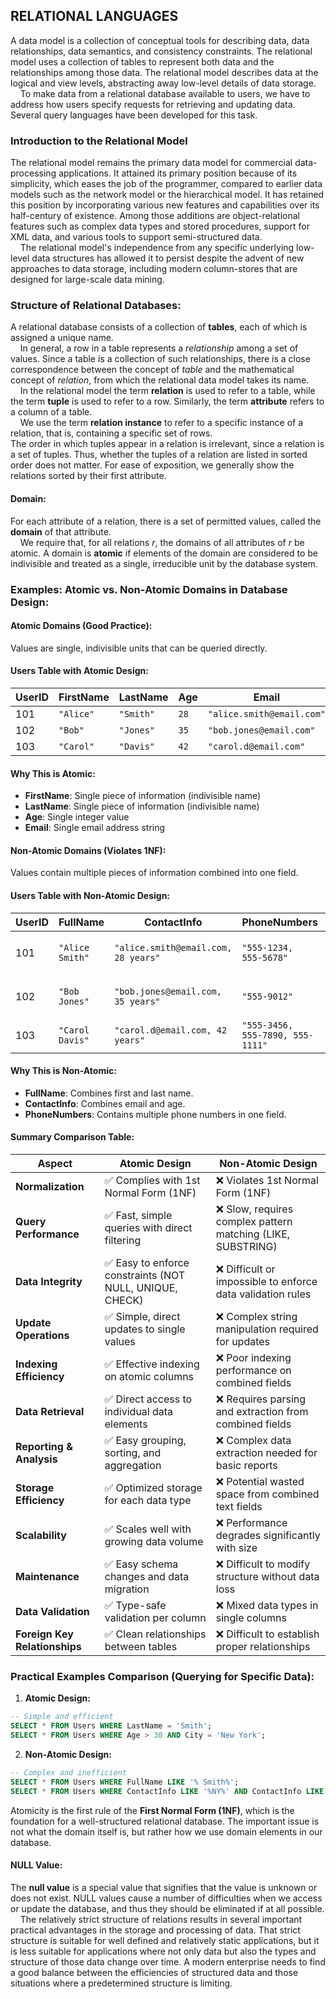 ## RELATIONAL LANGUAGES
A data model is a collection of conceptual tools for describing data, data relationships, data semantics, and consistency constraints. The relational model uses a collection of tables to represent both data and the relationships among those data. The
relational model describes data at the logical and view levels, abstracting away low-level details of data storage.  
&nbsp;&nbsp;&nbsp;&nbsp;To make data from a relational database available to users, we have to address how users specify requests for retrieving and updating data. Several query languages have been developed for this task.

### Introduction to the Relational Model 
The relational model remains the primary data model for commercial data-processing applications. It attained its primary position because of its simplicity, which eases the job of the programmer, compared to earlier data models such as the network model or the hierarchical model. It has retained this position by incorporating various new features and capabilities over its half-century of existence. Among those additions are object-relational features such as complex data types and stored procedures, support for XML data, and various tools to support semi-structured data.  
&nbsp;&nbsp;&nbsp;&nbsp;The relational model's independence from any specific underlying low-level data structures has allowed it to persist despite the advent of new approaches to data storage, including modern column-stores that are designed for large-scale data mining.

### Structure of Relational Databases:
A relational database consists of a collection of **tables**, each of which is assigned a unique name.  
&nbsp;&nbsp;&nbsp;&nbsp;In general, a row in a table represents a *relationship* among a set of values. Since a table is a collection of such relationships, there is a close correspondence between the concept of *table* and the mathematical concept of *relation*, from which the relational data model takes its name.  
&nbsp;&nbsp;&nbsp;&nbsp;In the relational model the term **relation** is used to refer to a table, while the term **tuple** is used to refer to a row. Similarly, the term **attribute** refers to a column of a table.  
&nbsp;&nbsp;&nbsp;&nbsp;We use the term **relation instance** to refer to a specific instance of a relation, that is, containing a specific set of rows.  
The order in which tuples appear in a relation is irrelevant, since a relation is a set of tuples. Thus, whether the tuples of a relation are listed in sorted order does not matter. For ease of exposition, we generally show the relations sorted by their first attribute.  

#### Domain:
For each attribute of a relation, there is a set of permitted values, called the **domain** of that attribute.  
&nbsp;&nbsp;&nbsp;&nbsp;We require that, for all relations *r*, the domains of all attributes of *r* be atomic. A domain is **atomic** if elements of the domain are considered to be indivisible and treated as a single, irreducible unit by the database system.

### Examples: Atomic vs. Non-Atomic Domains in Database Design:
#### Atomic Domains (Good Practice):
Values are single, indivisible units that can be queried directly.

#### Users Table with Atomic Design:
| UserID | FirstName | LastName | Age | Email |
|--------|-----------|----------|-----|-------|
| 101 | `"Alice"` | `"Smith"` | `28` | `"alice.smith@email.com"` |
| 102 | `"Bob"` | `"Jones"` | `35` | `"bob.jones@email.com"` |
| 103 | `"Carol"` | `"Davis"` | `42` | `"carol.d@email.com"` |

#### Why This is Atomic:
- **FirstName**: Single piece of information (indivisible name)
- **LastName**: Single piece of information (indivisible name)  
- **Age**: Single integer value
- **Email**: Single email address string

#### Non-Atomic Domains (Violates 1NF):
Values contain multiple pieces of information combined into one field.

#### Users Table with Non-Atomic Design:
| UserID | FullName | ContactInfo | PhoneNumbers | Address |
|--------|----------|-------------|--------------|---------|
| 101 | `"Alice Smith"` | `"alice.smith@email.com, 28 years"` | `"555-1234, 555-5678"` | `"123 Main St, Springfield, IL, 62701"` |
| 102 | `"Bob Jones"` | `"bob.jones@email.com, 35 years"` | `"555-9012"` | `"456 Oak Ave, Metropolis, NY, 10001"` |
| 103 | `"Carol Davis"` | `"carol.d@email.com, 42 years"` | `"555-3456, 555-7890, 555-1111"` | `"789 Pine Rd, Gotham, NJ, 07001"` |

#### Why This is Non-Atomic:
- **FullName**: Combines first and last name.
- **ContactInfo**: Combines email and age.
- **PhoneNumbers**: Contains multiple phone numbers in one field.

#### Summary Comparison Table:

| Aspect | Atomic Design | Non-Atomic Design |
|--------|---------------|-------------------|
| **Normalization** | ✅ Complies with 1st Normal Form (1NF) | ❌ Violates 1st Normal Form (1NF) |
| **Query Performance** | ✅ Fast, simple queries with direct filtering | ❌ Slow, requires complex pattern matching (LIKE, SUBSTRING) |
| **Data Integrity** | ✅ Easy to enforce constraints (NOT NULL, UNIQUE, CHECK) | ❌ Difficult or impossible to enforce data validation rules |
| **Update Operations** | ✅ Simple, direct updates to single values | ❌ Complex string manipulation required for updates |
| **Indexing Efficiency** | ✅ Effective indexing on atomic columns | ❌ Poor indexing performance on combined fields |
| **Data Retrieval** | ✅ Direct access to individual data elements | ❌ Requires parsing and extraction from combined fields |
| **Reporting & Analysis** | ✅ Easy grouping, sorting, and aggregation | ❌ Complex data extraction needed for basic reports |
| **Storage Efficiency** | ✅ Optimized storage for each data type | ❌ Potential wasted space from combined text fields |
| **Scalability** | ✅ Scales well with growing data volume | ❌ Performance degrades significantly with size |
| **Maintenance** | ✅ Easy schema changes and data migration | ❌ Difficult to modify structure without data loss |
| **Data Validation** | ✅ Type-safe validation per column | ❌ Mixed data types in single columns |
| **Foreign Key Relationships** | ✅ Clean relationships between tables | ❌ Difficult to establish proper relationships |

### Practical Examples Comparison (Querying for Specific Data):
1. **Atomic Design:**
```sql
-- Simple and efficient
SELECT * FROM Users WHERE LastName = 'Smith';
SELECT * FROM Users WHERE Age > 30 AND City = 'New York';
```
2. **Non-Atomic Design:**
```sql
-- Complex and inefficient
SELECT * FROM Users WHERE FullName LIKE '% Smith%';
SELECT * FROM Users WHERE ContactInfo LIKE '%NY%' AND ContactInfo LIKE '%30%';
```
Atomicity is the first rule of the **First Normal Form (1NF)**, which is the foundation for a well-structured relational database. The important issue is not what the domain itself is, but rather how we use domain elements in our database.

#### NULL Value:
The **null value** is a special value that signifies that the value is unknown or does not exist. NULL values cause a number of difficulties when we access or update the database, and thus they should be eliminated if at all possible.  
&nbsp;&nbsp;&nbsp;&nbsp;The relatively strict structure of relations results in several important practical advantages in the storage and processing of data. That strict structure is suitable for well defined and relatively static applications, but it is less suitable for applications where not only data but also the types and structure of those data change over time. A modern enterprise needs to find a good balance between the efficiencies of structured data and those situations where a predetermined structure is limiting.
